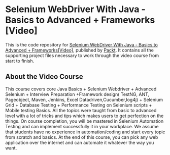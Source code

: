 # Selenium WebDriver With Java - Basics to Advanced +  Frameworks [Video]
This is the code repository for [Selenium WebDriver With Java - Basics to Advanced + Frameworks[Video]](https://www.packtpub.com/web-development/selenium-webdriver-java-basics-advanced-interview-video?utm_source=github&utm_medium=repository&utm_campaign=9781789132908), published by [Packt](https://www.packtpub.com/?utm_source=github). It contains all the supporting project files necessary to work through the video course from start to finish.
## About the Video Course
This course covers core Java Basics + Selenium Webdriver + Advanced Selenium + Interview Preparation +Framework design( TestNG, ANT, Pageobject, Maven, Jenkins, Excel Datadriven,Cucumber,log4j) + Selenium Grid + Database Testing + Performance Testing on Selenium scripts + Mobile testing Basics. All the topics were taught from basic to advanced level with a lot of tricks and tips which makes users to get perfection on the things. On course completion, you will be mastered in Selenium Automation Testing and can implement successfully it in your workplace. We assume that students have no experience in automation/coding and start every topic from scratch and basics. At the end of this course, you can pick any web application over the internet and can automate it whatever the way you want.

